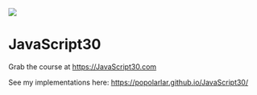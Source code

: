﻿![](https://javascript30.com/images/JS3-social-share.png)

# JavaScript30

Grab the course at https://JavaScript30.com

See my implementations here: https://popolarlar.github.io/JavaScript30/
